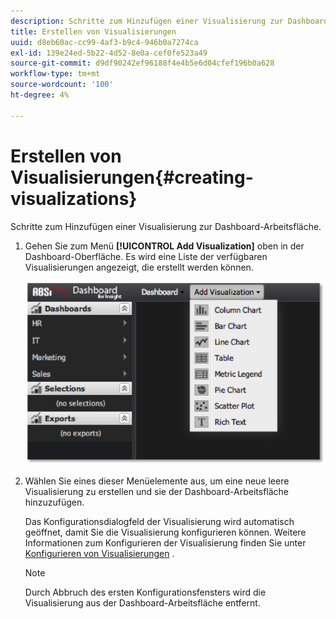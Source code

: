 ```yaml
---
description: Schritte zum Hinzufügen einer Visualisierung zur Dashboard-Arbeitsfläche.
title: Erstellen von Visualisierungen
uuid: d8eb60ac-cc99-4af3-b9c4-946b0a7274ca
exl-id: 139e24ed-5b22-4d52-8e0a-cef0fe523a49
source-git-commit: d9df90242ef96188f4e4b5e6d04cfef196b0a628
workflow-type: tm+mt
source-wordcount: '100'
ht-degree: 4%

---
```


# Erstellen von Visualisierungen{#creating-visualizations}

Schritte zum Hinzufügen einer Visualisierung zur Dashboard-Arbeitsfläche.

1. Gehen Sie zum Menü **[!UICONTROL Add Visualization]** oben in der Dashboard-Oberfläche. Es wird eine Liste der verfügbaren Visualisierungen angezeigt, die erstellt werden können.

   ![](assets/create_visualization1.png)

1. Wählen Sie eines dieser Menüelemente aus, um eine neue leere Visualisierung zu erstellen und sie der Dashboard-Arbeitsfläche hinzuzufügen.

   Das Konfigurationsdialogfeld der Visualisierung wird automatisch geöffnet, damit Sie die Visualisierung konfigurieren können. Weitere Informationen zum Konfigurieren der Visualisierung finden Sie unter [Konfigurieren von Visualisierungen](../../../home/c-adobe-data-workbench-dashboard/c-visualizations/c-configuring-visualizations.md#concept-edc3c7270ffe429c9aab8ceca429b570) .

   >[!NOTE]
   >
   >Durch Abbruch des ersten Konfigurationsfensters wird die Visualisierung aus der Dashboard-Arbeitsfläche entfernt.
